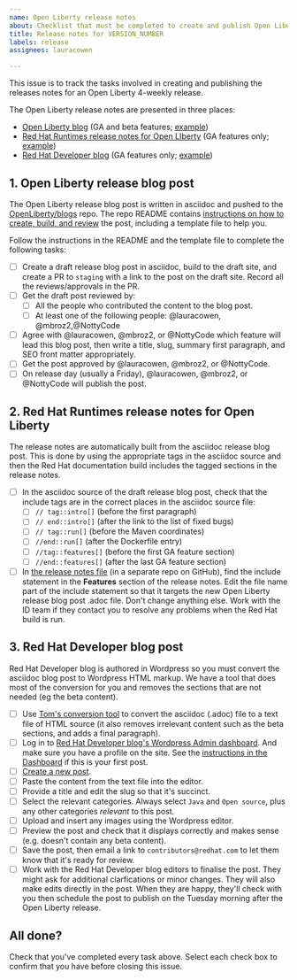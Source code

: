 ```yaml
---
name: Open Liberty release notes
about: Checklist that must be completed to create and publish Open Liberty release notes.
title: Release notes for VERSION_NUMBER
labels: release
assignees: lauracowen

---
```


This issue is to track the tasks involved in creating and publishing the releases notes for an Open Liberty 4-weekly release.

The Open Liberty release notes are presented in three places:
- [Open Liberty blog](https://openliberty.io/blog/) (GA and beta features; [example](https://openliberty.io/blog/2020/05/07/EJB-persistent-timers-20005.html))
- [Red Hat Runtimes release notes for Open LIberty](https://access.redhat.com/documentation/en-us/open_liberty/2020/) (GA features only; [example](https://access.redhat.com/documentation/en-us/open_liberty/2020/html/release_notes_for_open_liberty_20.0.0.5_on_red_hat_openshift_container_platform/features))
- [Red Hat Developer blog](https://developers.redhat.com/blog/) (GA features only; [example](https://developers.redhat.com/blog/2020/05/13/open-liberty-20-0-0-5-brings-updates-to-ejb-persistent-timers-coordination-and-failover-across-members/))


## 1. Open Liberty release blog post

The Open Liberty release blog post is written in asciidoc and pushed to the [OpenLiberty/blogs](https://github.com/openliberty/blogs) repo. The repo README contains [instructions on how to create, build, and review](https://github.com/OpenLiberty/blogs/blob/prod/README.md) the post, including a template file to help you.

Follow the instructions in the README and the template file to complete the following tasks:

- [ ] Create a draft release blog post in asciidoc, build to the draft site, and create a PR to `staging` with a link to the post on the draft site. Record all the reviews/approvals in the PR.
- [ ] Get the draft post reviewed by:
  - [ ] All the people who contributed the content to the blog post.
  - [ ] At least one of the following people: @lauracowen, @mbroz2,@NottyCode
- [ ] Agree with @lauracowen, @mbroz2, or @NottyCode which feature will lead this blog post, then write a title, slug, summary first paragraph, and SEO front matter appropriately.
- [ ] Get the post approved by @lauracowen, @mbroz2, or @NottyCode.
- [ ] On release day (usually a Friday), @lauracowen, @mbroz2, or @NottyCode will publish the post.

## 2. Red Hat Runtimes release notes for Open Liberty

The release notes are automatically built from the asciidoc release blog post. This is done by using the appropriate tags in the asciidoc source and then the Red Hat documentation build includes the tagged sections in the release notes.

- [ ] In the asciidoc source of the draft release blog post, check that the include tags are in the correct places in the asciidoc source file:
  - [ ] `// tag::intro[]` (before the first paragraph)
  - [ ] `// end::intro[]` (after the link to the list of fixed bugs)
  - [ ] `// tag::run[]` (before the Maven coordinates)
  - [ ] `//end::run[]` (after the Dockerfile entry)
  - [ ] `//tag::features[]` (before the first GA feature section)
  - [ ] `//end::features[]` (after the last GA feature section)
- [ ] In [the release notes file](https://raw.githubusercontent.com/PurpleLiberty/docs/master/releasenotes/master-remote.adoc) (in a separate repo on GitHub), find the include statement in the **Features** section of the release notes. Edit the file name part of the include statement so that it targets the new Open Liberty release blog post .adoc file. Don't change anything else. Work with the ID team if they contact you to resolve any problems when the Red Hat build is run.

## 3. Red Hat Developer blog post

Red Hat Developer blog is authored in Wordpress so you must convert the asciidoc blog post to Wordpress HTML markup. We have a tool that does most of the conversion for you and removes the sections that are not needed (eg the beta content).

- [ ] Use [Tom's conversion tool](https://github.ibm.com/was-WASdev/asciidoc-to-wordpresshtml) to convert the asciidoc (.adoc) file to a text file of HTML source (it also removes irrelevant content such as the beta sections, and adds a final paragraph).
- [ ] Log in to [Red Hat Developer blog's Wordpress Admin dashboard](https://developers.redhat.com/blog/wp-login.php). And make sure you have a profile on the site. See the [instructions in the Dashboard](https://developers.redhat.com/blog/wp-admin/index.php) if this is your first post.
- [ ] [Create a new post](https://developers.redhat.com/blog/wp-admin/post-new.php).
- [ ] Paste the content from the text file into the editor.
- [ ] Provide a title and edit the slug so that it's succinct.
- [ ] Select the relevant categories. Always select `Java` and `Open source`, plus any other categories _relevant_  to this post.
- [ ] Upload and insert any images using the Wordpress editor.
- [ ] Preview the post and check that it displays correctly and makes sense (e.g. doesn't contain any beta content).
- [ ] Save the post, then email a link to `contributors@redhat.com` to let them know that it's ready for review.
- [ ] Work with the Red Hat Developer blog editors to finalise the post. They might ask for additional clarfications or minor changes. They will also make edits directly in the post. When they are happy, they'll check with you then schedule the post to publish on the Tuesday morning after the Open Liberty release.

## All done?

Check that you've completed every task above. Select each check box to confirm that you have before closing this issue.
